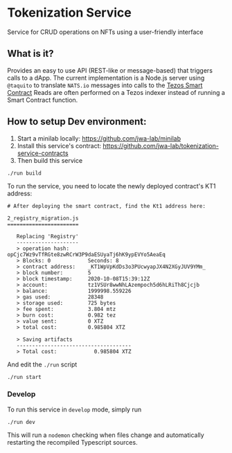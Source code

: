 # Tokenization Service

Service for CRUD operations on NFTs using a user-friendly interface

## What is it?

Provides an easy to use API (REST-like or message-based) that triggers calls to a dApp.
The current implementation is a Node.js server using `@taquito` to translate `NATS.io` messages into calls to the [Tezos Smart Contract]
Reads are often performed on a Tezos indexer instead of running a Smart Contract function.

[tezos smart contract]: git@github.com:jwa-lab/tokenization-service-contracts.git

## How to setup Dev environment:

1. Start a minilab locally: https://github.com/jwa-lab/minilab
2. Install this service's contract: https://github.com/jwa-lab/tokenization-service-contracts
3. Then build this service

```
./run build
```

To run the service, you need to locate the newly deployed contract's KT1 address:

```
# After deploying the smart contract, find the Kt1 address here:

2_registry_migration.js
=======================

   Replacing 'Registry'
   --------------------
   > operation hash:      opCjc7Wz9vTfRGte8zwRCrW3P9daESUyaTj6hK9ypEVYo5AeaEq
   > Blocks: 0            Seconds: 8
   > contract address:    _KT1WpVpKdDs3o3PUcwyapJX4N2XGyJUV9YMm_
   > block number:        5
   > block timestamp:     2020-10-08T15:39:12Z
   > account:             tz1VSUr8wwNhLAzempoch5d6hLRiTh8Cjcjb
   > balance:             1999998.559226
   > gas used:            28348
   > storage used:        725 bytes
   > fee spent:           3.804 mtz
   > burn cost:           0.982 tez
   > value sent:          0 XTZ
   > total cost:          0.985804 XTZ

   > Saving artifacts
   -------------------------------------
   > Total cost:            0.985804 XTZ
```

And edit the `./run` script

```
./run start
```

### Develop

To run this service in `develop` mode, simply run 

```
./run dev
```

This will run a `nodemon` checking when files change and automatically restarting the recompiled Typescript sources.